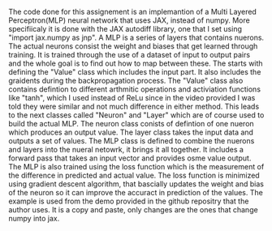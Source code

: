 The code done for this assignement is an implemantion of a Multi Layered Perceptron(MLP) neural network that uses JAX, instead of numpy. More specifiicaly it is done with the JAX autodiff library, one that I set using "import jax.numpy as jnp". A MLP is a series of layers that contains nuerons. The actual neurons consist the weight and biases that get learned through training. It is trained through the use of a dataset of input to output pairs and the whole goal is to find out how to map between these.
The starts with defining the "Value" class which includes the input part. It also includes the graidents during the backpropagation process. The "Value" class also contains defintion to different arthmitic operations and activiation functions like "tanh", which I used instead of ReLu since in the video provided I was told they were similar and not much difference in either method.
This leads to the next classes called "Neuron" and "Layer" which are of course used to build the actual MLP. The neuron class conists of defintion of one nueron which produces an output value. The layer class takes the input data and outputs a set of values.
The MLP class is defined to combine the nuerons and layers into the nueral netowrk, it brings it all together. It includes a forward pass that takes an input vector and provides osme value output. The MLP is also trained using the loss function which is the measurement of the difference in predicted and actual value. The loss function is minimized using gradient descent algorithm, that bascially updates the weight and bias of the neuron so it can improve the accuract in prediction of the values.
The example is used from the demo provided in the github repositry that the author uses. It is a copy and paste, only changes are the ones that change numpy into jax.
